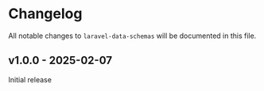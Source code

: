 # Changelog

All notable changes to `laravel-data-schemas` will be documented in this file.

## v1.0.0 - 2025-02-07

Initial release
